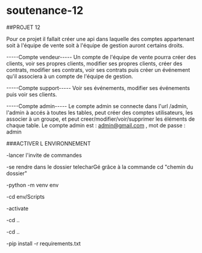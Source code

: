 # soutenance-12

##PROJET 12

Pour ce projet il fallait créer une api dans laquelle des comptes appartenant soit à l'équipe de vente soit à l'équipe de gestion auront certains droits.

-----Compte vendeur-----
Un compte de l'équipe de vente pourra créer des clients, voir ses propres clients, modifier ses propres clients, créer des contrats, modifier ses contrats, voir ses contrats puis créer un événement qu'il associera à un compte de l'équipe de gestion.

-----Compte support-----
Voir ses événements, modifier ses événements puis voir ses clients.

-----Compte admin-----
Le compte admin se connecte dans l'url /admin, l'admin à accés à toutes les tables, peut créer des comptes utilisateurs, les associer à un groupe, et peut creer/modifier/voir/supprimer les éléments de chaque table.
Le compte admin est : admin@gmail.com , mot de passe : admin

###ACTIVER L ENVIRONNEMENT

-lancer l'invite de commandes

-se rendre dans le dossier telecharGé grâce à la commande cd "chemin du dossier"

-python -m venv env

-cd env/Scripts

-activate

-cd ..

-cd ..

-pip install -r requirements.txt
